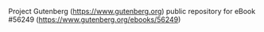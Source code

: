 Project Gutenberg (https://www.gutenberg.org) public repository for
eBook #56249 (https://www.gutenberg.org/ebooks/56249)
